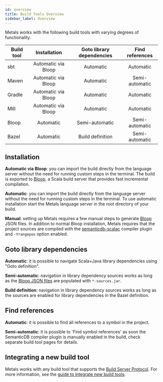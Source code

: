 ```yaml
---
id: overview
title: Build Tools Overview
sidebar_label: Overview
---
```


Metals works with the following build tools with varying degrees of
functionality.

| Build tool |    Installation     | Goto library dependencies | Find references |
| ---------- | :-----------------: | :-----------------------: | :-------------: |
| sbt        | Automatic via Bloop |         Automatic         |    Automatic    |
| Maven      | Automatic via Bloop |         Automatic         | Semi-automatic  |
| Gradle     | Automatic via Bloop |         Automatic         |    Automatic    |
| Mill       | Automatic via Bloop |         Automatic         |    Automatic    |
| Bloop      |      Automatic      |      Semi-automatic       | Semi-automatic  |
| Bazel      |      Automatic      |      Build definition     | Semi-automatic  |

## Installation

**Automatic via Bloop**: you can import the build directly from the language
server without the need for running custom steps in the terminal. The build is
exported to [Bloop](https://scalacenter.github.io/bloop/), a Scala build server
that provides fast incremental compilation.

**Automatic**: you can import the build directly from the language server
without the need for running custom steps in the terminal. To use automatic
installation start the Metals language server in the root directory of your
build.

**Manual**: setting up Metals requires a few manual steps to generate
[Bloop](https://scalacenter.github.io/bloop) JSON files. In addition to normal
Bloop installation, Metals requires that the project sources are compiled with
the
[semanticdb-scalac](https://scalameta.org/docs/semanticdb/guide.html#producing-semanticdb)
compiler plugin and `-Yrangepos` option enabled.

## Goto library dependencies

**Automatic**: it is possible to navigate Scala+Java library dependencies using
"Goto definition".

**Semi-automatic**: navigation in library dependency sources works as long as
the
[Bloop JSON files](https://scalacenter.github.io/bloop/docs/configuration-format/)
are populated with `*-sources.jar`.

**Build definition**: navigation in library dependency sources works as long as
the sources are enabled for library dependencies in the Bazel definition.

## Find references

**Automatic**: it is possible to find all references to a symbol in the project.

**Semi-automatic**: it is possible to 'Find symbol references' as soon the
SemanticDB compiler plugin is manually enabled in the build, check separate
build tool pages for details.

## Integrating a new build tool

Metals works with any build tool that supports the
[Build Server Protocol](https://github.com/scalacenter/bsp/blob/master/docs/bsp.md).
For more information, see the
[guide to integrate new build tools](../integrations/new-build-tool.md).
